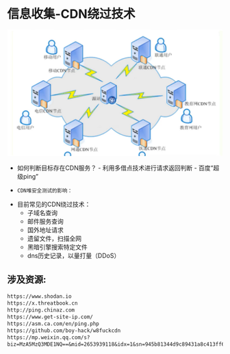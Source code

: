 # 信息收集-CDN绕过技术



<img src="day7.assets/image-20210329230214866.png" alt="image-20210329230214866" style="zoom:80%;" />

-    如何判断目标存在CDN服务？
    -   利用多借点技术进行请求返回判断
    -   百度“超级ping”
-     CDN堆安全测试的影响：
-   目前常见的CDN绕过技术：
    -   子域名查询
    -   邮件服务查询
    -   国外地址请求
    -   遗留文件，扫描全网
    -   黑暗引擎搜索特定文件
    -   dns历史记录，以量打量（DDoS）







## 涉及资源:

```
https://www.shodan.io
https://x.threatbook.cn
http://ping.chinaz.com
https://www.get-site-ip.com/
https://asm.ca.com/en/ping.php
https://github.com/boy-hack/w8fuckcdn
https://mp.weixin.qq.com/s?biz=MzA5MzQ3MDE1NQ==&mid=2653939118&idx=1&sn=945b81344d9c89431a8c413ff633fc3a&chksm=8b86290abcf1a01cdc00711339884602b5bb474111d3aff2d465182702715087e22c852c158f&token=268417143&lang=zhCN#rd
```

